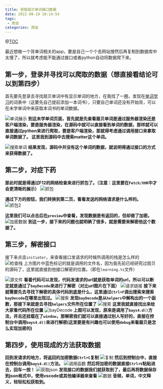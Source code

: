 ```yaml
---
title: 获取扇贝单词接口数据
date: 2022-08-19 18:14:54
tags:
 - 爬虫
categories: 爬虫
---
```


<meta name="referrer" content="no-referrer"/>

@[TOC](不写一段代码来获取扇贝单词的接口数据)


最近想做一个背单词相关的app，要是自己一个个去网站搜然后再复制到数据库中太慢了，所以就考虑能不能通过接口或者python自动将数据爬下来。
## 第一步，登录并寻找可以爬取的数据（想直接看结论可以到第四步）

首先要先登录去寻找扇贝单词中有显示单词的地方，在我找了一圈，发现在[单词学习](https://web.shanbay.com/wordsweb/#/study/entry)的词表中（这要先自己提前添加一本词书），只要自己单词还没有开始背，可以在未学单词中来获取本词书的单词数据。

![单词展示](https://img-blog.csdnimg.cn/69df9b19dee44d9281c715ec6ddc89a2.png)
**到这未学单词页面，首先就是先查看扇贝单词是通过服务器渲染还是客户端渲染，要是服务器渲染，在源码中就可以直接看到单词的数据，那样就可以直接通过python来进行爬取，要是客户端渲染，那就得考虑通过调用接口来拿取单词数据了。
这里我到源码中去搜索matter这个单词。**

![搜索单词](https://img-blog.csdnimg.cn/b17678c83bec4ddfbb1a8bf95c1241a5.png)
**结果发现，源码中并没有这个单词的数据，就说明得通过接口的方式来获得数据了。**


## 第二步，对症下药
**那此时就是得通过F12的网络检查来进行抓包了。（注意：这里要在`Fetch/XHR`中才会更清晰的展示）**
![抓包](https://img-blog.csdnimg.cn/c3d5174dceb3496094757f8034a74c37.png)




**通过下方的按钮，我们转换到第二页，看看发送的网络请求是什么样的。**
![抓包2](https://img-blog.csdnimg.cn/c3729808b1894649b600c730ecbe4b1c.png)

**这里我们可以点击后在`preview`中查看，发现数据是有返回的，但却做了加密。**
![加密数据](https://img-blog.csdnimg.cn/8481dc11da664837a7d455e4e2443e54.png)
**到这一步，接下来的问题也就明确了很多，就是需要来解密他这个数据了。**


## 第三步，解密接口
接下来点击`initiator`，来查看接口发请求的时候所调用的栈是怎么样的
![检查栈](https://img-blog.csdnimg.cn/3c8476d4710041268c5f9b5cdb22dae5.png)
上方图片中蓝色标记的就是调用的文件名，因为我先前已经研究过扇贝的源码了，这里就直接到他接口解密的位置。（即在`learning.ts`文件）

![源文件](https://img-blog.csdnimg.cn/238bd63f26e746ae9eed673240e97328.png)
**看着代码可以发现，代码发请求的url就是获取单词的url，所以可以断定就是通过了`bayDecode`来进行了解密（对比url图片在下面）**
![请求链接](https://img-blog.csdnimg.cn/4427125400d5470980212dbc9f0843a9.png)
**接下来就需要先去寻找下解密的具体代码到底是什么，这里通过`Ctrl+F`调出搜索来搜索`bayDecode`在哪里出现过。**
![搜索](https://img-blog.csdnimg.cn/fefe31de104441ab880f9320231e92ef.png)
**发现`bayDecode`是从`helpers`中解构出的一个函数，那接下来就是去寻找`helpers`文件所在位置了**
![搜索](https://img-blog.csdnimg.cn/ef9764d270fc4750a215b149c825cd43.png)
**这里我就直接找出来给大家看代码所在位置**
![bayDecode](https://img-blog.csdnimg.cn/48ae33f41a8b49b69c861e2d2f0e6451.png)
**上图可以发现，原来是调用了`bays4.d()`方法，并且还挂载在了`window`，那解密我们就可以直接通过别人写好的，直接在控制台中调用`bays4.d()`来进行解密(这里要是有兴趣也可以使用`debug`来看扇贝是怎么实现加密的)**

## 第四步，使用现成的方法获取数据
**回到发请求的地方，将返回的加密数据`Ctrl+C`复制**
![复制](https://img-blog.csdnimg.cn/e8db973b7bdd4340932f96eaf9652571.png)
**然后到控制台中，直接在控制台调用`bays4.d()`方法。**
![调用函数](https://img-blog.csdnimg.cn/26717b7c45ac482382d158bac526196b.png)
**然后将加密的数据直接`Ctrl+V`粘贴进去，回车一按！**
![获取json](https://img-blog.csdnimg.cn/7bda675ab4784c0b92fc868c5f1903ea.png)
**发现接口的数据我们就获取到了，最后再将数据保存到json格式中，使用vscode或其他编译器来查看**
![数据](https://img-blog.csdnimg.cn/3532dbc8cedd47d894b541cdd635e322.png)
**音频，单词，中文释义，轻轻松松获取到。**

